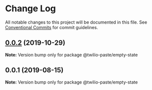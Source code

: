 # Change Log

All notable changes to this project will be documented in this file.
See [Conventional Commits](https://conventionalcommits.org) for commit guidelines.

## [0.0.2](https://github.com/twilio-labs/paste/compare/@twilio-paste/empty-state@0.0.1...@twilio-paste/empty-state@0.0.2) (2019-10-29)

**Note:** Version bump only for package @twilio-paste/empty-state





## 0.0.1 (2019-08-15)

**Note:** Version bump only for package @twilio-paste/empty-state
